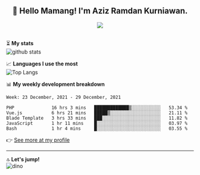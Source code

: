 <h2 align="center">👋 Hello Mamang! I'm Aziz Ramdan Kurniawan.</h2>  
<p align="center">
  <img src="https://komarev.com/ghpvc/?username=azizramdan"> <br><br>
</p>
    
⏳ **My stats**  
![github stats](https://github-readme-stats.vercel.app/api?username=azizramdan&show_icons=true&count_private=true&title_color=000&hide_border=true&hide_title=true)  

📈 **Languages I use the most**  
![Top Langs](https://github-readme-stats.vercel.app/api/top-langs/?username=azizramdan&layout=compact&langs_count=6&hide=tsql&hide_border=true&hide_title=true&exclude_repo=Futsal-Go,Futsal-Go-Admin,Sistem-Informasi-Sensus-Harian-Rawat-Inap)  

📊 **My weekly development breakdown**
<!--START_SECTION:waka-->
```text
Week: 23 December, 2021 - 29 December, 2021

PHP              16 hrs 3 mins   █████████████▒░░░░░░░░░░░   53.34 % 
Vue.js           6 hrs 21 mins   █████▒░░░░░░░░░░░░░░░░░░░   21.11 % 
Blade Template   3 hrs 33 mins   ███░░░░░░░░░░░░░░░░░░░░░░   11.82 % 
JavaScript       1 hr 11 mins    █░░░░░░░░░░░░░░░░░░░░░░░░   03.97 % 
Bash             1 hr 4 mins     █░░░░░░░░░░░░░░░░░░░░░░░░   03.55 % 
```
<!--END_SECTION:waka-->
👉 [See more at my profile](https://wakatime.com/@azizramdan)
***
🔝 **Let's jump!**  
![dino](https://raw.githubusercontent.com/azizramdan/azizramdan/master/dino.gif)  
